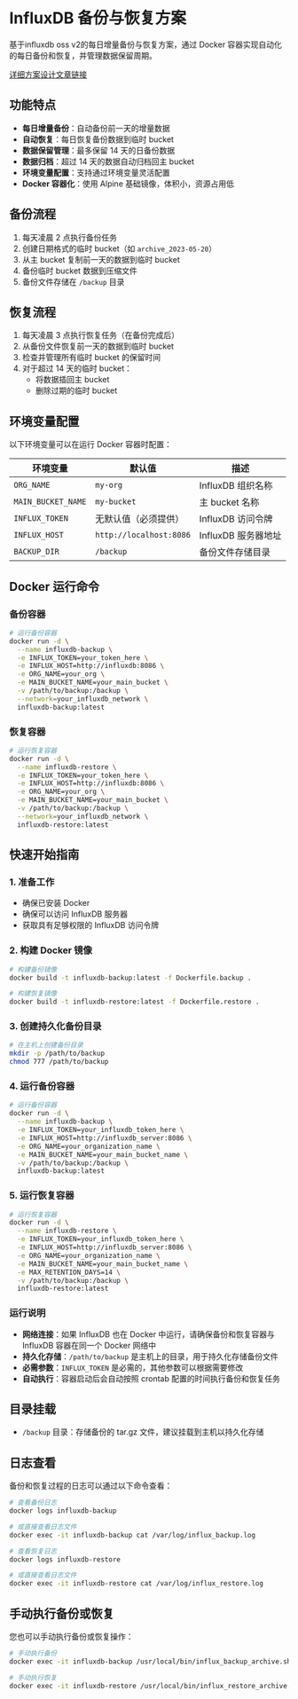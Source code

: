 # InfluxDB 备份与恢复方案

基于influxdb oss v2的每日增量备份与恢复方案，通过 Docker 容器实现自动化的每日备份和恢复，并管理数据保留周期。

[详细方案设计文章链接](https://www.yinyubo.com/2025/08/28/influxdb%e5%a2%9e%e9%87%8f%e6%95%b0%e6%8d%ae%e6%af%8f%e6%97%a5%e5%a4%87%e4%bb%bd%e4%b8%8e%e6%81%a2%e5%a4%8d%e6%96%b9%e6%a1%88%e8%ae%be%e8%ae%a1/)
## 功能特点

- **每日增量备份**：自动备份前一天的增量数据
- **自动恢复**：每日恢复备份数据到临时 bucket
- **数据保留管理**：最多保留 14 天的日备份数据
- **数据归档**：超过 14 天的数据自动归档回主 bucket
- **环境变量配置**：支持通过环境变量灵活配置
- **Docker 容器化**：使用 Alpine 基础镜像，体积小，资源占用低

## 备份流程

1. 每天凌晨 2 点执行备份任务
2. 创建日期格式的临时 bucket（如 `archive_2023-05-20`）
3. 从主 bucket 复制前一天的数据到临时 bucket
4. 备份临时 bucket 数据到压缩文件
5. 备份文件存储在 `/backup` 目录

## 恢复流程

1. 每天凌晨 3 点执行恢复任务（在备份完成后）
2. 从备份文件恢复前一天的数据到临时 bucket
3. 检查并管理所有临时 bucket 的保留时间
4. 对于超过 14 天的临时 bucket：
   - 将数据插回主 bucket
   - 删除过期的临时 bucket

## 环境变量配置

以下环境变量可以在运行 Docker 容器时配置：

| 环境变量 | 默认值 | 描述 |
|---------|-------|------|
| `ORG_NAME` | `my-org` | InfluxDB 组织名称 |
| `MAIN_BUCKET_NAME` | `my-bucket` | 主 bucket 名称 |
| `INFLUX_TOKEN` | 无默认值（必须提供） | InfluxDB 访问令牌 |
| `INFLUX_HOST` | `http://localhost:8086` | InfluxDB 服务器地址 |
| `BACKUP_DIR` | `/backup` | 备份文件存储目录 |

## Docker 运行命令

### 备份容器

```bash
# 运行备份容器
docker run -d \
  --name influxdb-backup \
  -e INFLUX_TOKEN=your_token_here \
  -e INFLUX_HOST=http://influxdb:8086 \
  -e ORG_NAME=your_org \
  -e MAIN_BUCKET_NAME=your_main_bucket \
  -v /path/to/backup:/backup \
  --network=your_influxdb_network \
  influxdb-backup:latest
```

### 恢复容器

```bash
# 运行恢复容器
docker run -d \
  --name influxdb-restore \
  -e INFLUX_TOKEN=your_token_here \
  -e INFLUX_HOST=http://influxdb:8086 \
  -e ORG_NAME=your_org \
  -e MAIN_BUCKET_NAME=your_main_bucket \
  -v /path/to/backup:/backup \
  --network=your_influxdb_network \
  influxdb-restore:latest
```

## 快速开始指南

### 1. 准备工作

- 确保已安装 Docker
- 确保可以访问 InfluxDB 服务器
- 获取具有足够权限的 InfluxDB 访问令牌

### 2. 构建 Docker 镜像

```bash
# 构建备份镜像
docker build -t influxdb-backup:latest -f Dockerfile.backup .

# 构建恢复镜像
docker build -t influxdb-restore:latest -f Dockerfile.restore .
```

### 3. 创建持久化备份目录

```bash
# 在主机上创建备份目录
mkdir -p /path/to/backup
chmod 777 /path/to/backup
```

### 4. 运行备份容器

```bash
# 运行备份容器
docker run -d \
  --name influxdb-backup \
  -e INFLUX_TOKEN=your_influxdb_token_here \
  -e INFLUX_HOST=http://influxdb_server:8086 \
  -e ORG_NAME=your_organization_name \
  -e MAIN_BUCKET_NAME=your_main_bucket_name \
  -v /path/to/backup:/backup \
  influxdb-backup:latest
```

### 5. 运行恢复容器

```bash
# 运行恢复容器
docker run -d \
  --name influxdb-restore \
  -e INFLUX_TOKEN=your_influxdb_token_here \
  -e INFLUX_HOST=http://influxdb_server:8086 \
  -e ORG_NAME=your_organization_name \
  -e MAIN_BUCKET_NAME=your_main_bucket_name \
  -e MAX_RETENTION_DAYS=14 \
  -v /path/to/backup:/backup \
  influxdb-restore:latest
```

### 运行说明

- **网络连接**：如果 InfluxDB 也在 Docker 中运行，请确保备份和恢复容器与 InfluxDB 容器在同一个 Docker 网络中
- **持久化存储**：`/path/to/backup` 是主机上的目录，用于持久化存储备份文件
- **必需参数**：`INFLUX_TOKEN` 是必需的，其他参数可以根据需要修改
- **自动执行**：容器启动后会自动按照 crontab 配置的时间执行备份和恢复任务

## 目录挂载

- `/backup` 目录：存储备份的 tar.gz 文件，建议挂载到主机以持久化存储

## 日志查看

备份和恢复过程的日志可以通过以下命令查看：

```bash
# 查看备份日志
docker logs influxdb-backup

# 或直接查看日志文件
docker exec -it influxdb-backup cat /var/log/influx_backup.log

# 查看恢复日志
docker logs influxdb-restore

# 或直接查看日志文件
docker exec -it influxdb-restore cat /var/log/influx_restore.log
```

## 手动执行备份或恢复

您也可以手动执行备份或恢复操作：

```bash
# 手动执行备份
docker exec -it influxdb-backup /usr/local/bin/influx_backup_archive.sh

# 手动执行恢复
docker exec -it influxdb-restore /usr/local/bin/influx_restore_archive.sh
```
